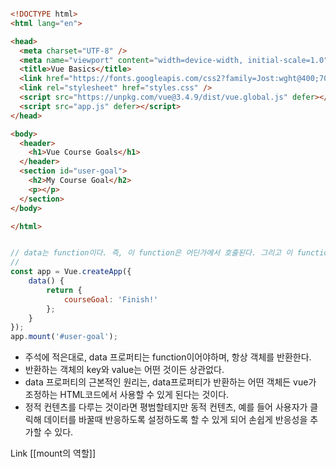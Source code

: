 ```html

<!DOCTYPE html>
<html lang="en">

<head>
  <meta charset="UTF-8" />
  <meta name="viewport" content="width=device-width, initial-scale=1.0" />
  <title>Vue Basics</title>
  <link href="https://fonts.googleapis.com/css2?family=Jost:wght@400;700&display=swap" rel="stylesheet" />
  <link rel="stylesheet" href="styles.css" />
  <script src="https://unpkg.com/vue@3.4.9/dist/vue.global.js" defer></script>
  <script src="app.js" defer></script>
</head>

<body>
  <header>
    <h1>Vue Course Goals</h1>
  </header>
  <section id="user-goal">
    <h2>My Course Goal</h2>
    <p></p>
  </section>
</body>

</html>

```

```javascript

// data는 function이다. 즉, 이 function은 어딘가에서 호출된다. 그리고 이 function은 항상 객체를 반환해야하는데 이 객체는 key와 value를 갖고 있다.
// 
const app = Vue.createApp({
    data() {
        return {
	        courseGoal: 'Finish!'
        };
    }
});
app.mount('#user-goal');

```

- 주석에 적은대로, data 프로퍼티는 function이어야하며, 항상 객체를 반환한다.
- 반환하는 객체의 key와 value는 어떤 것이든 상관없다.
- data 프로퍼티의 근본적인 원리는, data프로퍼티가 반환하는 어떤 객체든  vue가 조정하는 HTML코드에서 사용할 수 있게 된다는 것이다.
- 정적 컨텐츠를 다루는 것이라면 평범할테지만 동적 컨텐츠, 예를 들어 사용자가 클릭해 데이터를 바꿀때 반응하도록 설정하도록 할 수 있게 되어 손쉽게 반응성을 추가할 수 있다.

Link
[[mount의 역할]]